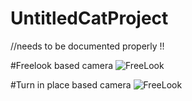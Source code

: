 # UntitledCatProject 
//needs to be documented properly !!

#Freelook based camera
![FreeLook](https://templatehobe.com/wp-content/uploads/2021/10/freelook.gif)

#Turn in place based camera
![FreeLook](https://templatehobe.com/wp-content/uploads/2021/10/turninplace.gif)
